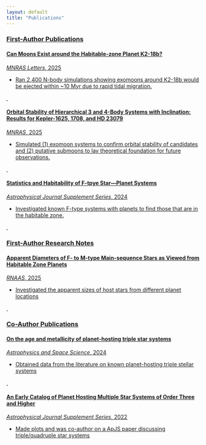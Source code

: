 ```yaml
---
layout: default
title: "Publications"
---
```

### <u>First-Author Publications<u>
#### [Can Moons Exist around the Habitable-zone Planet K2-18b?](https://academic.oup.com/mnrasl/article/542/1/L144/8205638)
*MNRAS Letters*, 2025  
- Ran 2,400 N-body simulations showing exomoons around K2-18b would be ejected within ~10 Myr due to rapid tidal migration.

<p>&nbsp;</p>

#### [Orbital Stability of Hierarchical 3 and 4-Body Systems with Inclination: Results for Kepler-1625, 1708, and HD 23079](https://academic.oup.com/mnras/article/537/3/2291/7973016)
*MNRAS*, 2025  
- Simulated (1) exomoon systems to confirm orbital stability of candidates and (2) putative submoons to lay theoretical foundation for future observations.

<p>&nbsp;</p>

#### [Statistics and Habitability of F-tpye Star—Planet Systems](https://iopscience.iop.org/article/10.3847/1538-4365/ad65eb)
*Astrophysical Journal Supplement Series*, 2024  
- Investigated known F-type systems with planets to find those that are in the habitable zone.

<p>&nbsp;</p>

### <u>First-Author Research Notes<u>
#### [Apparent Diameters of F- to M-type Main-sequence Stars as Viewed from Habitable Zone Planets](https://iopscience.iop.org/article/10.3847/2515-5172/adb036)
*RNAAS*, 2025  
- Investigated the apparent sizes of host stars from different planet locations

<p>&nbsp;</p>

### <u>Co-Author Publications<u>
#### [On the age and metallicity of planet-hosting triple star systems](https://link.springer.com/article/10.1007/s10509-024-04351-1)
*Astrophysics and Space Science*, 2024  
- Obtained data from the literature on known planet-hosting triple stellar systems

<p>&nbsp;</p>

#### [An Early Catalog of Planet Hosting Multiple Star Systems of Order Three and Higher](https://iopscience.iop.org/article/10.3847/1538-4365/ac9302)
*Astrophysical Journal Supplement Series*, 2022   
- Made plots and was co-author on a ApJS paper discussing triple/quadruple star systems
